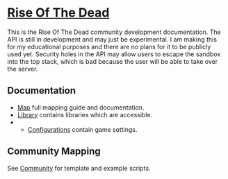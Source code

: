 # [Rise Of The Dead](https://github.com/MXKhronos/rise-of-the-dead)
This is the Rise Of The Dead community development documentation. The API is still in development and may just be experimental. I am making this for my educational purposes and there are no plans for it to be publicly used yet. Security holes in the API may allow users to escape the sandbox into the top stack, which is bad because the user will be able to take over the server.

## Documentation
- [Map](Community#community-project-development) full mapping guide and documentation.
- [Library](Library/) contains libraries which are accessible.
- - [Configurations](Library/Configurations.md) contain game settings.

## Community Mapping
See [Community](Community/) for template and example scripts.